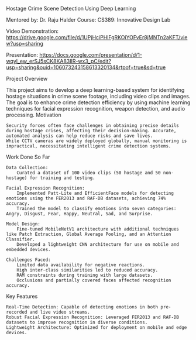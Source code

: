 Hostage Crime Scene Detection Using Deep Learning

Mentored by: Dr. Raju Halder
Course: CS389: Innovative Design Lab

Video Demonstration: https://drive.google.com/file/d/1UPjHciPHlFgRKOiYOFvEr8jMNTn2aKFT/view?usp=sharing

Presentation: https://docs.google.com/presentation/d/1-wqyl_ew_erSJ5sCK8KA83lIR-wx3_pC/edit?usp=sharing&ouid=106073243158613320134&rtpof=true&sd=true

Project Overview

This project aims to develop a deep learning-based system for identifying hostage situations in crime scene footage, including video clips and images. The goal is to enhance crime detection efficiency by using machine learning techniques for facial expression recognition, weapon detection, and audio processing.
Motivation

    Security forces often face challenges in obtaining precise details during hostage crises, affecting their decision-making. Accurate, automated analysis can help reduce risks and save lives.
    While CCTV cameras are widely deployed globally, manual monitoring is impractical, necessitating intelligent crime detection systems.

Work Done So Far

    Data Collection:
        Curated a dataset of 100 video clips (50 hostage and 50 non-hostage) for training and testing.

    Facial Expression Recognition:
        Implemented Patt-Lite and EfficientFace models for detecting emotions using the FER2013 and RAF-DB datasets, achieving 74% accuracy.
        Trained the model to classify emotions into seven categories: Angry, Disgust, Fear, Happy, Neutral, Sad, and Surprise.

    Model Design:
        Fine-tuned MobileNetV1 architecture with additional techniques like Patch Extraction, Global Average Pooling, and an Attention Classifier.
        Developed a lightweight CNN architecture for use on mobile and embedded devices.

    Challenges Faced:
        Limited data availability for negative reactions.
        High inter-class similarities led to reduced accuracy.
        RAM constraints during training with large datasets.
        Occlusions and partially covered faces affected recognition accuracy.

Key Features

    Real-Time Detection: Capable of detecting emotions in both pre-recorded and live video streams.
    Robust Facial Expression Recognition: Leveraged FER2013 and RAF-DB datasets to improve recognition in diverse conditions.
    Lightweight Architecture: Optimized for deployment on mobile and edge devices.

